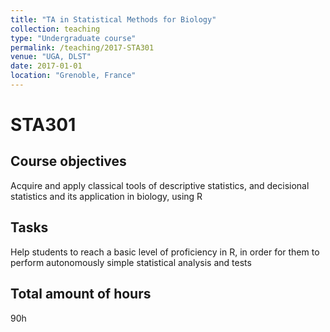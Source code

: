 ```yaml
---
title: "TA in Statistical Methods for Biology"
collection: teaching
type: "Undergraduate course"
permalink: /teaching/2017-STA301
venue: "UGA, DLST"
date: 2017-01-01
location: "Grenoble, France"
---
```


STA301
=======

Course objectives
---
Acquire and apply classical tools of descriptive statistics, and decisional statistics and its application in biology, using R

Tasks
---
Help students to reach a basic level of proficiency in R, in order for them to perform autonomously simple statistical analysis and tests

Total amount of hours
---
90h
